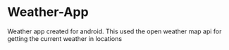 # Weather-App
Weather app created for android. This used the open weather map api for getting the current weather in locations
